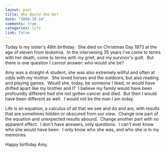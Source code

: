 ```yaml
--- 
layout: post
title: Who Would She Be?
date: "2008-10-14"
comments: true
categories: life
link: false
---
```

Today is my sister's 46th birthday.  She died on Christmas Day 1973 at the age of eleven from leukemia.  In the intervening 35 years I've come to terms with her death, come to terms with my grief, and my survivor's guilt.  But there is one question I cannot answer: who would she be?

Amy was a straight-A student, she was also extremely willful and often at odds with my mother.  She loved horses and the outdoors, but also reading and playing games.  Would she, today, be someone I liked, or would have drifted apart like my brother and I?  I believe my family would have been profoundly different had she not gotten cancer and died.  But then I would have been different as well.  I would not be the man I am today.

Life is an equation, a calculus of all that we see and do and are, with results that are sometimes hidden or obscured from our view.  Change one part of the equation and unexpected results abound.  Change another part with no apparent effect.  I don't have answers, only questions.  I can't ever know who she would have been.  I only know who she was, and who she is in my memories.

Happy birthday Amy.
